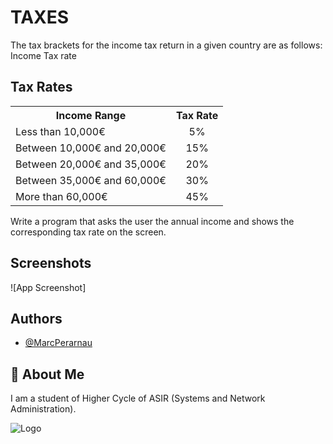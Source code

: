 # TAXES
The tax brackets for the income tax return in a given country are as follows:
Income Tax rate

<h2>Tax Rates</h2>

<table>
  <tr>
    <th>Income Range</th>
    <th>Tax Rate</th>
  </tr>
  <tr>
    <td>Less than 10,000€</td>
    <td align="center">5%</td>
  </tr>
  <tr>
    <td>Between 10,000€ and 20,000€</td>
    <td align="center">15%</td>
  </tr>
  <tr>
    <td>Between 20,000€ and 35,000€</td>
    <td align="center">20%</td>
  </tr>
  <tr>
    <td>Between 35,000€ and 60,000€</td>
    <td align="center">30%</td>
  </tr>
  <tr>
    <td>More than 60,000€</td>
    <td align="center">45%</td>
  </tr>
</table>

Write a program that asks the user the annual income and shows the corresponding tax rate on the screen.
## Screenshots

![App Screenshot]


## Authors

- [@MarcPerarnau](https://github.com/MarcPerarnau)


## 🚀 About Me
I am a student of Higher Cycle of ASIR (Systems and Network Administration).


![Logo](https://github.com/MarcPerarnau/MV/assets/151735878/dbd36d50-971f-4147-8b66-0c489954895e)

